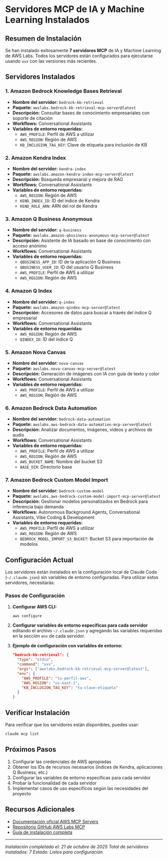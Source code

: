 # Servidores MCP de IA y Machine Learning Instalados

## Resumen de Instalación

Se han instalado exitosamente **7 servidores MCP** de IA y Machine Learning de AWS Labs. Todos los servidores están configurados para ejecutarse usando `uvx` con las versiones más recientes.

## Servidores Instalados

### 1. Amazon Bedrock Knowledge Bases Retrieval
- **Nombre del servidor:** `bedrock-kb-retrieval`
- **Paquete:** `awslabs.bedrock-kb-retrieval-mcp-server@latest`
- **Descripción:** Consultar bases de conocimiento empresariales con soporte de citación
- **Workflows:** Conversational Assistants
- **Variables de entorno requeridas:**
  - `AWS_PROFILE`: Perfil de AWS a utilizar
  - `AWS_REGION`: Región de AWS
  - `KB_INCLUSION_TAG_KEY`: Clave de etiqueta para inclusión de KB

### 2. Amazon Kendra Index
- **Nombre del servidor:** `kendra-index`
- **Paquete:** `awslabs.amazon-kendra-index-mcp-server@latest`
- **Descripción:** Búsqueda empresarial y mejora de RAG
- **Workflows:** Conversational Assistants
- **Variables de entorno requeridas:**
  - `AWS_REGION`: Región de AWS
  - `KEND_INDEX_ID`: ID del índice de Kendra
  - `KEND_ROLE_ARN`: ARN del rol de Kendra

### 3. Amazon Q Business Anonymous
- **Nombre del servidor:** `q-business`
- **Paquete:** `awslabs.amazon-qbusiness-anonymous-mcp-server@latest`
- **Descripción:** Asistente de IA basado en base de conocimiento con acceso anónimo
- **Workflows:** Conversational Assistants
- **Variables de entorno requeridas:**
  - `QBUSINESS_APP_ID`: ID de la aplicación Q Business
  - `QBUSINESS_USER_ID`: ID del usuario Q Business
  - `AWS_PROFILE`: Perfil de AWS a utilizar
  - `AWS_REGION`: Región de AWS

### 4. Amazon Q Index
- **Nombre del servidor:** `q-index`
- **Paquete:** `awslabs.amazon-qindex-mcp-server@latest`
- **Descripción:** Accesores de datos para buscar a través del índice Q empresarial
- **Workflows:** Conversational Assistants
- **Variables de entorno requeridas:**
  - `AWS_REGION`: Región de AWS
  - `QINDEX_ID`: ID del índice Q

### 5. Amazon Nova Canvas
- **Nombre del servidor:** `nova-canvas`
- **Paquete:** `awslabs.nova-canvas-mcp-server@latest`
- **Descripción:** Generación de imágenes con IA con guía de texto y color
- **Workflows:** Conversational Assistants
- **Variables de entorno requeridas:**
  - `AWS_PROFILE`: Perfil de AWS a utilizar
  - `AWS_REGION`: Región de AWS

### 6. Amazon Bedrock Data Automation
- **Nombre del servidor:** `bedrock-data-automation`
- **Paquete:** `awslabs.aws-bedrock-data-automation-mcp-server@latest`
- **Descripción:** Analizar documentos, imágenes, videos y archivos de audio
- **Workflows:** Conversational Assistants
- **Variables de entorno requeridas:**
  - `AWS_PROFILE`: Perfil de AWS a utilizar
  - `AWS_REGION`: Región de AWS
  - `AWS_BUCKET_NAME`: Nombre del bucket S3
  - `BASE_DIR`: Directorio base

### 7. Amazon Bedrock Custom Model Import
- **Nombre del servidor:** `bedrock-custom-model`
- **Paquete:** `awslabs.aws-bedrock-custom-model-import-mcp-server@latest`
- **Descripción:** Gestionar modelos personalizados en Bedrock para inferencia bajo demanda
- **Workflows:** Autonomous Background Agents, Conversational Assistants, Vibe Coding & Development
- **Variables de entorno requeridas:**
  - `AWS_PROFILE`: Perfil de AWS a utilizar
  - `AWS_REGION`: Región de AWS
  - `BEDROCK_MODEL_IMPORT_S3_BUCKET`: Bucket S3 para importación de modelos

## Configuración Actual

Los servidores están instalados en la configuración local de Claude Code (`~/.claude.json`) sin variables de entorno configuradas. Para utilizar estos servidores, necesitarás:

### Pasos de Configuración

1. **Configurar AWS CLI:**
   ```bash
   aws configure
   ```

2. **Configurar variables de entorno específicas para cada servidor** editando el archivo `~/.claude.json` y agregando las variables requeridas en la sección `env` de cada servidor.

3. **Ejemplo de configuración con variables de entorno:**
   ```json
   "bedrock-kb-retrieval": {
     "type": "stdio",
     "command": "uvx",
     "args": ["awslabs.bedrock-kb-retrieval-mcp-server@latest"],
     "env": {
       "AWS_PROFILE": "tu-perfil-aws",
       "AWS_REGION": "us-east-1",
       "KB_INCLUSION_TAG_KEY": "tu-clave-etiqueta"
     }
   }
   ```

## Verificar Instalación

Para verificar que los servidores están disponibles, puedes usar:

```bash
claude mcp list
```

## Próximos Pasos

1. Configurar las credenciales de AWS apropiadas
2. Obtener los IDs de recursos necesarios (índices de Kendra, aplicaciones Q Business, etc.)
3. Configurar las variables de entorno específicas para cada servidor
4. Probar la funcionalidad de cada servidor
5. Implementar casos de uso específicos según las necesidades del proyecto

## Recursos Adicionales

- [Documentación oficial AWS MCP Servers](https://awslabs.github.io/mcp/)
- [Repositorio GitHub AWS Labs MCP](https://github.com/awslabs/mcp)
- [Guía de instalación completa](https://awslabs.github.io/mcp/installation)

---

*Instalación completada el: 21 de octubre de 2025*
*Total de servidores instalados: 7*
*Estado: Listos para configuración*
